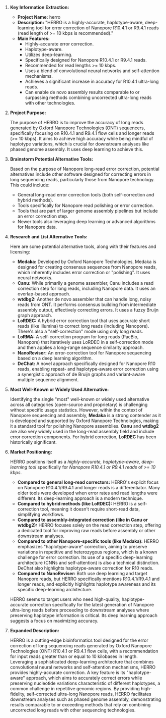 1.  **Key Information Extraction:**

    *   **Project Name:** herro
    *   **Description:** "HERRO is a highly-accurate, haplotype-aware, deep-learning tool for error correction of Nanopore R10.4.1 or R9.4.1 reads (read length of >= 10 kbps is recommended)."
    *   **Main Features:**
        *   Highly-accurate error correction.
        *   Haplotype-aware.
        *   Utilizes deep-learning.
        *   Specifically designed for Nanopore R10.4.1 or R9.4.1 reads.
        *   Recommended for read lengths >= 10 kbps.
        *   Uses a blend of convolutional neural networks and self-attention mechanisms.
        *   Achieves a significant increase in accuracy for R10.4.1 ultra-long reads.
        *   Can enable de novo assembly results comparable to or surpassing methods combining uncorrected ultra-long reads with other technologies.

2.  **Project Purpose:**

    The purpose of HERRO is to improve the accuracy of long reads generated by Oxford Nanopore Technologies (ONT) sequencers, specifically focusing on R10.4.1 and R9.4.1 flow cells and longer reads (>= 10 kbps). It aims to achieve high accuracy while being mindful of haplotype variations, which is crucial for downstream analyses like phased genome assembly. It uses deep learning to achieve this.

3.  **Brainstorm Potential Alternative Tools:**

    Based on the purpose of Nanopore long-read error correction, potential alternatives include other software designed for correcting errors in long sequencing reads, particularly those from Nanopore technology. This could include:

    *   General long-read error correction tools (both self-correction and hybrid methods).
    *   Tools specifically for Nanopore read polishing or error correction.
    *   Tools that are part of larger genome assembly pipelines but include an error correction step.
    *   Newer tools also leveraging deep learning or advanced algorithms for Nanopore data.

4.  **Research and List Alternative Tools:**

    Here are some potential alternative tools, along with their features and licensing:

    *   **Medaka:** Developed by Oxford Nanopore Technologies, Medaka is designed for creating consensus sequences from Nanopore reads, which inherently includes error correction or "polishing". It uses neural networks.
    *   **Canu:** While primarily a genome assembler, Canu includes a read correction step for long reads, including Nanopore data. It uses an overlap-based approach.
    *   **wtdbg2:** Another de novo assembler that can handle long, noisy reads from ONT. It performs consensus building from intermediate assembly output, effectively correcting errors. It uses a fuzzy Bruijn graph approach.
    *   **LoRDEC:** A hybrid error correction tool that uses accurate short reads (like Illumina) to correct long reads (including Nanopore). There's also a "self-correction" mode using only long reads.
    *   **LoRMA:** A self-correction program for long reads (PacBio, Nanopore) that iteratively uses LoRDEC in a self-correction mode and then applies a long-range sequence similarity approach.
    *   **NanoReviser:** An error-correction tool for Nanopore sequencing based on a deep learning algorithm.
    *   **DeChat:** A novel approach specifically designed for Nanopore R10 reads, enabling repeat- and haplotype-aware error correction using a synergistic approach of de Bruijn graphs and variant-aware multiple sequence alignment.

5.  **Most Well-Known or Widely Used Alternative:**

    Identifying the single "most" well-known or widely used alternative across all categories (open-source and proprietary) is challenging without specific usage statistics. However, within the context of Nanopore sequencing and assembly, **Medaka** is a strong contender as it is developed and supported by Oxford Nanopore Technologies, making it a standard tool for polishing Nanopore assemblies. **Canu** and **wtdbg2** are also very widely used in the long-read assembly field and include error correction components. For hybrid correction, **LoRDEC** has been historically significant.

6.  **Market Positioning:**

    HERRO positions itself as a *highly-accurate, haplotype-aware, deep-learning tool* specifically for *Nanopore R10.4.1 or R9.4.1 reads* of *>= 10 kbps*.

    *   **Compared to general long-read correctors:** HERRO's explicit focus on Nanopore R10.4.1/R9.4.1 and longer reads is a differentiator. Many older tools were developed when error rates and read lengths were different. Its deep-learning approach is a modern technique.
    *   **Compared to hybrid methods (like LoRDEC):** HERRO is a self-correction tool, meaning it doesn't require short-read data, simplifying workflows.
    *   **Compared to assembly-integrated correction (like in Canu or wtdbg2):** HERRO focuses solely on the read correction step, offering a dedicated tool for improving raw reads before assembly or other downstream analyses.
    *   **Compared to other Nanopore-specific tools (like Medaka):** HERRO emphasizes "haplotype-aware" correction, aiming to preserve variations in repetitive and heterozygous regions, which is a known challenge for error correction. Its use of a specific deep-learning architecture (CNNs and self-attention) is also a technical distinction. DeChat also highlights haplotype-aware correction for R10 reads.
    *   **Compared to NanoReviser:** Both use deep learning and target Nanopore reads, but HERRO specifically mentions R10.4.1/R9.4.1 and longer reads, and explicitly highlights haplotype awareness and its specific deep-learning architecture.

    HERRO seems to target users who need high-quality, haplotype-accurate correction specifically for the latest generation of Nanopore ultra-long reads before proceeding to downstream analyses where preserving haplotype information is critical. Its deep learning approach suggests a focus on maximizing accuracy.

7.  **Expanded Description:**

    HERRO is a cutting-edge bioinformatics tool designed for the error correction of long sequencing reads generated by Oxford Nanopore Technologies (ONT) R10.4.1 or R9.4.1 flow cells, with a recommendation for input reads greater than or equal to 10 kilobases in length. Leveraging a sophisticated deep-learning architecture that combines convolutional neural networks and self-attention mechanisms, HERRO provides highly-accurate correction. A key feature is its "haplotype-aware" approach, which aims to accurately correct errors while preserving nucleotide variations characteristic of different haplotypes, a common challenge in repetitive genomic regions. By providing high-fidelity, self-corrected ultra-long Nanopore reads, HERRO facilitates downstream analyses such as phased genome assembly, demonstrating results comparable to or exceeding methods that rely on combining uncorrected long reads with other sequencing technologies.